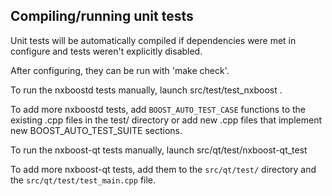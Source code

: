 Compiling/running unit tests
------------------------------------

Unit tests will be automatically compiled if dependencies were met in configure
and tests weren't explicitly disabled.

After configuring, they can be run with 'make check'.

To run the nxboostd tests manually, launch src/test/test_nxboost .

To add more nxboostd tests, add `BOOST_AUTO_TEST_CASE` functions to the existing
.cpp files in the test/ directory or add new .cpp files that
implement new BOOST_AUTO_TEST_SUITE sections.

To run the nxboost-qt tests manually, launch src/qt/test/nxboost-qt_test

To add more nxboost-qt tests, add them to the `src/qt/test/` directory and
the `src/qt/test/test_main.cpp` file.
